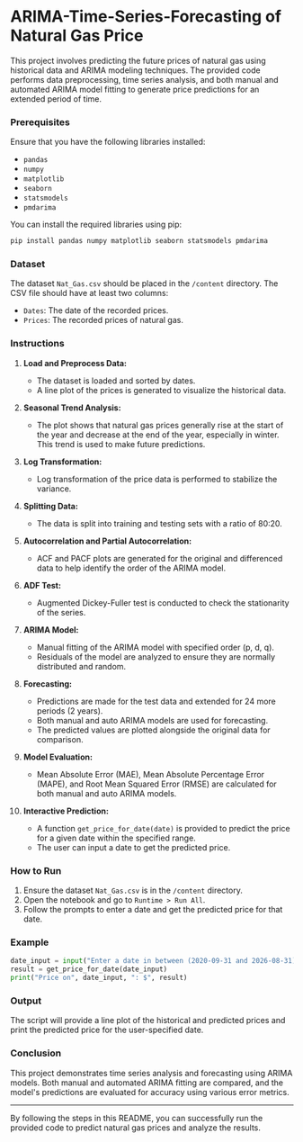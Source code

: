 # ARIMA-Time-Series-Forecasting of Natural Gas Price

This project involves predicting the future prices of natural gas using historical data and ARIMA modeling techniques. The provided code performs data preprocessing, time series analysis, and both manual and automated ARIMA model fitting to generate price predictions for an extended period of time.

### Prerequisites

Ensure that you have the following libraries installed:

- `pandas`
- `numpy`
- `matplotlib`
- `seaborn`
- `statsmodels`
- `pmdarima`

You can install the required libraries using pip:
```bash
pip install pandas numpy matplotlib seaborn statsmodels pmdarima
```

### Dataset

The dataset `Nat_Gas.csv` should be placed in the `/content` directory. The CSV file should have at least two columns:
- `Dates`: The date of the recorded prices.
- `Prices`: The recorded prices of natural gas.

### Instructions

1. **Load and Preprocess Data:**
    - The dataset is loaded and sorted by dates.
    - A line plot of the prices is generated to visualize the historical data.

2. **Seasonal Trend Analysis:**
    - The plot shows that natural gas prices generally rise at the start of the year and decrease at the end of the year, especially in winter. This trend is used to make future predictions.

3. **Log Transformation:**
    - Log transformation of the price data is performed to stabilize the variance.

4. **Splitting Data:**
    - The data is split into training and testing sets with a ratio of 80:20.

5. **Autocorrelation and Partial Autocorrelation:**
    - ACF and PACF plots are generated for the original and differenced data to help identify the order of the ARIMA model.

6. **ADF Test:**
    - Augmented Dickey-Fuller test is conducted to check the stationarity of the series.

7. **ARIMA Model:**
    - Manual fitting of the ARIMA model with specified order (p, d, q).
    - Residuals of the model are analyzed to ensure they are normally distributed and random.

8. **Forecasting:**
    - Predictions are made for the test data and extended for 24 more periods (2 years).
    - Both manual and auto ARIMA models are used for forecasting.
    - The predicted values are plotted alongside the original data for comparison.

9. **Model Evaluation:**
    - Mean Absolute Error (MAE), Mean Absolute Percentage Error (MAPE), and Root Mean Squared Error (RMSE) are calculated for both manual and auto ARIMA models.

10. **Interactive Prediction:**
    - A function `get_price_for_date(date)` is provided to predict the price for a given date within the specified range.
    - The user can input a date to get the predicted price.

### How to Run

1. Ensure the dataset `Nat_Gas.csv` is in the `/content` directory.
2. Open the notebook and go to `Runtime > Run All`.
3. Follow the prompts to enter a date and get the predicted price for that date.

### Example

```python
date_input = input("Enter a date in between (2020-09-31 and 2026-08-31) in the format (YYYY-MM-DD): ")
result = get_price_for_date(date_input)
print("Price on", date_input, ": $", result)
```

### Output

The script will provide a line plot of the historical and predicted prices and print the predicted price for the user-specified date.

### Conclusion

This project demonstrates time series analysis and forecasting using ARIMA models. Both manual and automated ARIMA fitting are compared, and the model's predictions are evaluated for accuracy using various error metrics.

---

By following the steps in this README, you can successfully run the provided code to predict natural gas prices and analyze the results.
